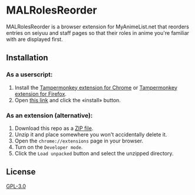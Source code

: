 # MALRolesReorder

MALRolesReorder is a browser extension for MyAnimeList.net that reorders entries on seiyuu and staff pages so that their roles in anime you're familiar with are displayed first.

## Installation
### As a userscript:
1. Install the [Tampermonkey extension for Chrome](https://chrome.google.com/webstore/detail/tampermonkey/dhdgffkkebhmkfjojejmpbldmpobfkfo) or [Tampermonkey extension for Firefox](https://addons.mozilla.org/en-US/firefox/addon/tampermonkey).
2. Open [this link](https://raw.githubusercontent.com/octoman90/MALRolesReorder/master/index.user.js) and click the «install» button.

### As an extension (alternative):
1. Download this repo as a [ZIP file](https://github.com/octoman90/MALRolesReorder/archive/master.zip).
2. Unzip it and place somewhere you won't accidentally delete it.
3. Open the `chrome://extensions` page in your browser.
4. Turn on the `Developer mode`.
5. Click the `Load unpacked` button and select the unzipped directory.

## License
[GPL-3.0](LICENSE)
